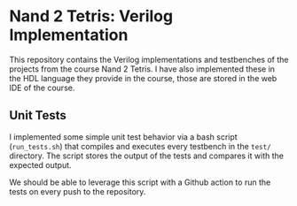 # Nand 2 Tetris: Verilog Implementation

This repository contains the Verilog implementations and testbenches of the projects from the course Nand 2 Tetris.
I have also implemented these in the HDL language they provide in the course, those are stored in the web IDE of the course.

## Unit Tests

I implemented some simple unit test behavior via a bash script (`run_tests.sh`) that compiles and executes every testbench in the `test/` directory.
The script stores the output of the tests and compares it with the expected output.

We should be able to leverage this script with a Github action to run the tests on every push to the repository.

